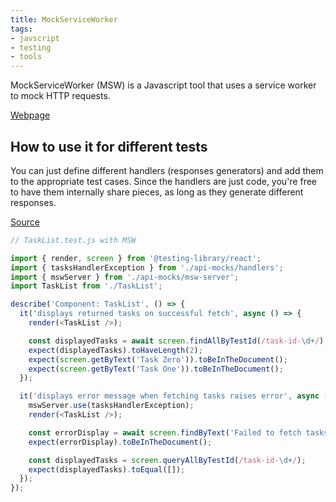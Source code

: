 ```yaml
---
title: MockServiceWorker
tags:
- javscript
- testing
- tools
---
```

MockServiceWorker (MSW) is a Javascript tool that uses a service worker to mock HTTP requests.

[Webpage](https://mswjs.io/)

## How to use it for different tests
You can just define different handlers (responses generators) and add them to the appropriate test cases. Since the handlers are just code, you're free to have them internally share pieces, as long as they generate different responses.

[Source](https://www.wwt.com/article/using-mock-service-worker-to-improve-jest-unit-tests)

```javascript
// TaskList.test.js with MSW

import { render, screen } from '@testing-library/react';
import { tasksHandlerException } from './api-mocks/handlers';
import { mswServer } from './api-mocks/msw-server';
import TaskList from './TaskList';

describe('Component: TaskList', () => {
  it('displays returned tasks on successful fetch', async () => {
    render(<TaskList />);

    const displayedTasks = await screen.findAllByTestId(/task-id-\d+/);
    expect(displayedTasks).toHaveLength(2);
    expect(screen.getByText('Task Zero')).toBeInTheDocument();
    expect(screen.getByText('Task One')).toBeInTheDocument();
  });

  it('displays error message when fetching tasks raises error', async () => {
    mswServer.use(tasksHandlerException);
    render(<TaskList />);

    const errorDisplay = await screen.findByText('Failed to fetch tasks');
    expect(errorDisplay).toBeInTheDocument();

    const displayedTasks = screen.queryAllByTestId(/task-id-\d+/);
    expect(displayedTasks).toEqual([]);
  });
});
```